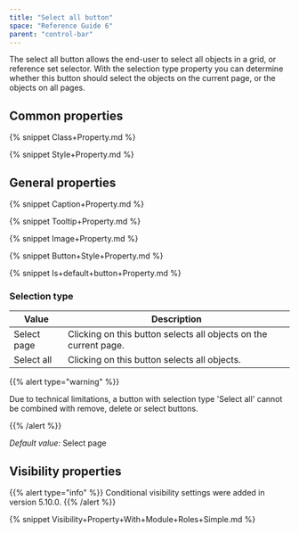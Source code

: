 ```yaml
---
title: "Select all button"
space: "Reference Guide 6"
parent: "control-bar"
---
```



The select all button allows the end-user to select all objects in a grid, or reference set selector. With the selection type property you can determine whether this button should select the objects on the current page, or the objects on all pages.

## Common properties

{% snippet Class+Property.md %}

{% snippet Style+Property.md %}

## General properties

{% snippet Caption+Property.md %}

{% snippet Tooltip+Property.md %}

{% snippet Image+Property.md %}

{% snippet Button+Style+Property.md %}

{% snippet Is+default+button+Property.md %}

### Selection type

| Value | Description |
| --- | --- |
| Select page | Clicking on this button selects all objects on the current page. |
| Select all | Clicking on this button selects all objects. |

{{% alert type="warning" %}}

Due to technical limitations, a button with selection type 'Select all' cannot be combined with remove, delete or select buttons.

{{% /alert %}}

_Default value:_ Select page

## Visibility properties

{{% alert type="info" %}}
Conditional visibility settings were added in version 5.10.0.
{{% /alert %}}

{% snippet Visibility+Property+With+Module+Roles+Simple.md %}
